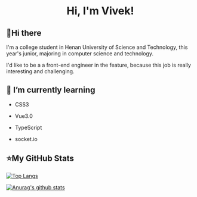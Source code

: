 <h1 align="center">Hi, I'm Vivek!</h1>

## 👋Hi there

I'm a college student in Henan University of Science and Technology, this year's junior, majoring in computer science and technology.

I'd like to be a a front-end engineer in the feature, because this job is really interesting and challenging.



## 🌱 I’m currently learning

- CSS3

- Vue3.0
- TypeScript
- socket.io



## ⭐My GitHub Stats

[![Top Langs](https://github-readme-stats.vercel.app/api/top-langs/?username=eddievandeer&layout=compact)](https://github.com/anuraghazra/github-readme-stats)

[![Anurag's github stats](https://github-readme-stats.vercel.app/api?username=eddievandeer&show_icons=true)](https://github.com/anuraghazra/github-readme-stats)

<!--
**eddievandeer/eddievandeer** is a ✨ _special_ ✨ repository because its `README.md` (this file) appears on your GitHub profile.

Here are some ideas to get you started:

- 🔭 I’m currently working on ...
- 🌱 I’m currently learning ...
- 👯 I’m looking to collaborate on ...
- 🤔 I’m looking for help with ...
- 💬 Ask me about ...
- 📫 How to reach me: ...
- 😄 Pronouns: ...
- ⚡ Fun fact: ...
-->
